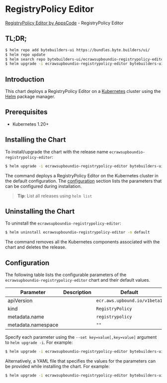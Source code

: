 # RegistryPolicy Editor

[RegistryPolicy Editor by AppsCode](https://byte.builders) - RegistryPolicy Editor

## TL;DR;

```bash
$ helm repo add bytebuilders-ui https://bundles.byte.builders/ui/
$ helm repo update
$ helm search repo bytebuilders-ui/ecrawsupboundio-registrypolicy-editor --version=v0.4.18
$ helm upgrade -i ecrawsupboundio-registrypolicy-editor bytebuilders-ui/ecrawsupboundio-registrypolicy-editor -n default --create-namespace --version=v0.4.18
```

## Introduction

This chart deploys a RegistryPolicy Editor on a [Kubernetes](http://kubernetes.io) cluster using the [Helm](https://helm.sh) package manager.

## Prerequisites

- Kubernetes 1.20+

## Installing the Chart

To install/upgrade the chart with the release name `ecrawsupboundio-registrypolicy-editor`:

```bash
$ helm upgrade -i ecrawsupboundio-registrypolicy-editor bytebuilders-ui/ecrawsupboundio-registrypolicy-editor -n default --create-namespace --version=v0.4.18
```

The command deploys a RegistryPolicy Editor on the Kubernetes cluster in the default configuration. The [configuration](#configuration) section lists the parameters that can be configured during installation.

> **Tip**: List all releases using `helm list`

## Uninstalling the Chart

To uninstall the `ecrawsupboundio-registrypolicy-editor`:

```bash
$ helm uninstall ecrawsupboundio-registrypolicy-editor -n default
```

The command removes all the Kubernetes components associated with the chart and deletes the release.

## Configuration

The following table lists the configurable parameters of the `ecrawsupboundio-registrypolicy-editor` chart and their default values.

|     Parameter      | Description |                 Default                 |
|--------------------|-------------|-----------------------------------------|
| apiVersion         |             | <code>ecr.aws.upbound.io/v1beta1</code> |
| kind               |             | <code>RegistryPolicy</code>             |
| metadata.name      |             | <code>registrypolicy</code>             |
| metadata.namespace |             | <code>""</code>                         |


Specify each parameter using the `--set key=value[,key=value]` argument to `helm upgrade -i`. For example:

```bash
$ helm upgrade -i ecrawsupboundio-registrypolicy-editor bytebuilders-ui/ecrawsupboundio-registrypolicy-editor -n default --create-namespace --version=v0.4.18 --set apiVersion=ecr.aws.upbound.io/v1beta1
```

Alternatively, a YAML file that specifies the values for the parameters can be provided while
installing the chart. For example:

```bash
$ helm upgrade -i ecrawsupboundio-registrypolicy-editor bytebuilders-ui/ecrawsupboundio-registrypolicy-editor -n default --create-namespace --version=v0.4.18 --values values.yaml
```
